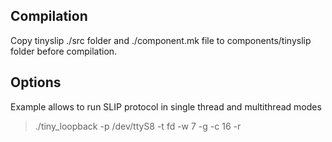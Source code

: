## Compilation

Copy tinyslip ./src folder and ./component.mk file to components/tinyslip folder before compilation.

## Options

Example allows to run SLIP protocol in single thread and multithread modes

> ./tiny_loopback -p /dev/ttyS8 -t fd -w 7 -g -c 16 -r
